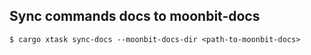 ## Sync commands docs to moonbit-docs
```
$ cargo xtask sync-docs --moonbit-docs-dir <path-to-moonbit-docs>
```
